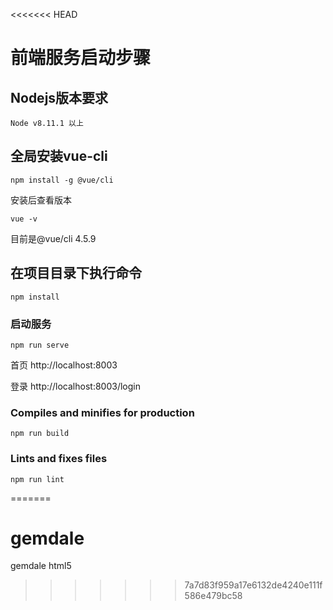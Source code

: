 <<<<<<< HEAD

# 前端服务启动步骤

## Nodejs版本要求
```
Node v8.11.1 以上
```


## 全局安装vue-cli 
```
npm install -g @vue/cli
```

安装后查看版本
```
vue -v
```
目前是@vue/cli 4.5.9


## 在项目目录下执行命令
```
npm install
```

### 启动服务
```
npm run serve
```
首页
http://localhost:8003  

登录
http://localhost:8003/login

### Compiles and minifies for production
```
npm run build
```

### Lints and fixes files
```
npm run lint
```

=======
# gemdale
gemdale html5
>>>>>>> 7a7d83f959a17e6132de4240e111f586e479bc58
